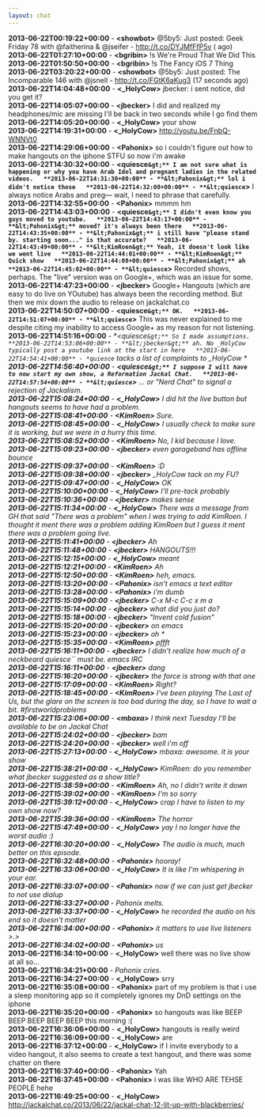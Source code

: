 ```yaml
---
layout: chat
---
```

**2013-06-22T00:19:22+00:00** - **&lt;showbot&gt;** @5by5: Just posted: Geek Friday 78 with @faitherina &amp; @jseifer - http://t.co/DYJMfFfP5v ( ago)  
**2013-06-22T01:27:10+00:00** - **&lt;bgribin&gt;** !s We're Proud That We Did This  
**2013-06-22T01:50:50+00:00** - **&lt;bgribin&gt;** !s The Fancy iOS 7 Thing  
**2013-06-22T03:20:22+00:00** - **&lt;showbot&gt;** @5by5: Just posted: The Incomparable 146 with @jsnell - http://t.co/FGtK6aKug3 (17 seconds ago)  
**2013-06-22T14:04:48+00:00** - **&lt;_HolyCow&gt;** jbecker: i sent notice, did you get it?  
**2013-06-22T14:05:07+00:00** - **&lt;jbecker&gt;** I did and realized my headphones/mic are missing I'll be back in two seconds while I go find them  
**2013-06-22T14:05:20+00:00** - **&lt;_HolyCow&gt;** your show  
**2013-06-22T14:19:31+00:00** - **&lt;_HolyCow&gt;** http://youtu.be/FnbQ-WNNVt0  
**2013-06-22T14:29:06+00:00** - **&lt;Pahonix&gt;** so i couldn't figure out how to make hangouts on the iphone STFU so now i'm awake  
**2013-06-22T14:30:32+00:00** - **&lt;quiesce``&gt;** I am not sure what is happening or why you have Arab Idol and pregnant ladies in the related videos.  
**2013-06-22T14:31:30+00:00** - **&lt;Pahonix&gt;** lol i didn't notice those  
**2013-06-22T14:32:08+00:00** - **&lt;quiesce``&gt;** I always notice Arabs and preg— wait, I need to phrase that carefully.  
**2013-06-22T14:32:55+00:00** - **&lt;Pahonix&gt;** mmmm hm  
**2013-06-22T14:43:03+00:00** - **&lt;quiesce``&gt;** I didn't even know you guys moved to youtube.  
**2013-06-22T14:43:17+00:00** - **&lt;Pahonix&gt;** moved? it's always been there  
**2013-06-22T14:43:35+00:00** - **&lt;Pahonix&gt;** i still have "please stand by. starting soon..." is that accurate?  
**2013-06-22T14:43:49+00:00** - **&lt;KimRoen&gt;** Yeah, it doesn't look like we went live  
**2013-06-22T14:44:01+00:00** - **&lt;KimRoen&gt;** Quick show  
**2013-06-22T14:44:08+00:00** - **&lt;Pahonix&gt;** ah  
**2013-06-22T14:45:02+00:00** - **&lt;quiesce``&gt;** Recorded shows, perhaps. The "live" version was on Google+, which was an issue for some.  
**2013-06-22T14:47:23+00:00** - **&lt;jbecker&gt;** Google+ Hangouts (which are easy to do live on YOutube) has always been the recording method. But then we mix down the audio to release on jackalchat.co  
**2013-06-22T14:50:07+00:00** - **&lt;quiesce``&gt;** OK.  
**2013-06-22T14:51:07+00:00** - **&lt;quiesce``&gt;** This was never explained to me despite citing my inability to access Google+ as my reason for not listening.  
**2013-06-22T14:51:16+00:00** - **&lt;quiesce``&gt;** So I made assumptions.  
**2013-06-22T14:53:06+00:00** - **&lt;jbecker&gt;** ah. No _HolyCow typically post a youtube link at the start in here  
**2013-06-22T14:54:41+00:00** - *quiesce`` tacks a list of complaints to _HolyCow *  
**2013-06-22T14:56:40+00:00** - **&lt;quiesce``&gt;** I suppose I will have to now start my own show, a Reformation Jackal Chat.  
**2013-06-22T14:57:54+00:00** - **&lt;quiesce``&gt;** ... or "Nerd Chat" to signal a rejection of Jackalism.  
**2013-06-22T15:08:24+00:00** - **&lt;_HolyCow&gt;** I did hit the live button but hangouts seems to have had a problem.  
**2013-06-22T15:08:41+00:00** - **&lt;KimRoen&gt;** Sure.  
**2013-06-22T15:08:45+00:00** - **&lt;_HolyCow&gt;** I usually check to make sure it is working, but we were in a hurry this time.  
**2013-06-22T15:08:52+00:00** - **&lt;KimRoen&gt;** No, I kid because I love.  
**2013-06-22T15:09:23+00:00** - **&lt;jbecker&gt;** even garageband has offline bounce  
**2013-06-22T15:09:37+00:00** - **&lt;KimRoen&gt;** :D  
**2013-06-22T15:09:38+00:00** - **&lt;jbecker&gt;** _HolyCow tack on my FU?  
**2013-06-22T15:09:47+00:00** - **&lt;_HolyCow&gt;** OK  
**2013-06-22T15:10:00+00:00** - **&lt;_HolyCow&gt;** I'll pre-tack probably  
**2013-06-22T15:10:36+00:00** - **&lt;jbecker&gt;** makes sense  
**2013-06-22T15:11:34+00:00** - **&lt;_HolyCow&gt;** There was a message from GH that said "There was a problem" when I was trying to add KimRoen.  I thought it ment there was a problem adding KimRoen but I guess it ment there was a problem going live.  
**2013-06-22T15:11:41+00:00** - **&lt;jbecker&gt;** Ah  
**2013-06-22T15:11:48+00:00** - **&lt;jbecker&gt;** HANGOUTS!!!  
**2013-06-22T15:12:15+00:00** - **&lt;_HolyCow&gt;** meant  
**2013-06-22T15:12:21+00:00** - **&lt;KimRoen&gt;** Ah  
**2013-06-22T15:12:50+00:00** - **&lt;KimRoen&gt;** heh, emacs.  
**2013-06-22T15:13:20+00:00** - **&lt;Pahonix&gt;** isn't emacs a text editor  
**2013-06-22T15:13:28+00:00** - **&lt;Pahonix&gt;** i'm dumb  
**2013-06-22T15:15:09+00:00** - **&lt;jbecker&gt;** C-x M-c C-c x m a  
**2013-06-22T15:15:14+00:00** - **&lt;jbecker&gt;** what did you just do?  
**2013-06-22T15:15:18+00:00** - **&lt;jbecker&gt;** "Invent cold fusion"  
**2013-06-22T15:15:20+00:00** - **&lt;jbecker&gt;** on emacs  
**2013-06-22T15:15:23+00:00** - **&lt;jbecker&gt;** oh *  
**2013-06-22T15:15:35+00:00** - **&lt;KimRoen&gt;** pffft  
**2013-06-22T15:16:11+00:00** - **&lt;jbecker&gt;** I didn't realize how much of a neckbeard quiesce`` must be. emacs IRC  
**2013-06-22T15:16:11+00:00** - **&lt;jbecker&gt;** dang  
**2013-06-22T15:16:20+00:00** - **&lt;jbecker&gt;** the force is strong with that one  
**2013-06-22T15:17:09+00:00** - **&lt;KimRoen&gt;** Right?  
**2013-06-22T15:18:45+00:00** - **&lt;KimRoen&gt;** I've been playing The Last of Us, but the glare on the screen is too bad during the day, so I have to wait a bit. #firstworldproblems  
**2013-06-22T15:23:06+00:00** - **&lt;mbaxa&gt;** I think next Tuesday I'll be available to be on Jackal Chat  
**2013-06-22T15:24:02+00:00** - **&lt;jbecker&gt;** bam  
**2013-06-22T15:24:20+00:00** - **&lt;jbecker&gt;** well i'm off  
**2013-06-22T15:27:13+00:00** - **&lt;_HolyCow&gt;** mbaxa: awesome.  it is your show  
**2013-06-22T15:38:21+00:00** - **&lt;_HolyCow&gt;** KimRoen: do you remember what jbecker suggested as a show title?  
**2013-06-22T15:38:59+00:00** - **&lt;KimRoen&gt;** Ah, no I didn't write it down  
**2013-06-22T15:39:02+00:00** - **&lt;KimRoen&gt;** I'm so sorry  
**2013-06-22T15:39:12+00:00** - **&lt;_HolyCow&gt;** crap I have to listen to my own show now?  
**2013-06-22T15:39:36+00:00** - **&lt;KimRoen&gt;** The horror  
**2013-06-22T15:47:49+00:00** - **&lt;_HolyCow&gt;** yay I no longer have the worst audio :)  
**2013-06-22T16:30:20+00:00** - **&lt;_HolyCow&gt;** The audio is much, much better on this episode.  
**2013-06-22T16:32:48+00:00** - **&lt;Pahonix&gt;** hooray!  
**2013-06-22T16:33:06+00:00** - **&lt;_HolyCow&gt;** It is like I'm whispering in your ear.  
**2013-06-22T16:33:07+00:00** - **&lt;Pahonix&gt;** now if we can just get jbecker to not use dialup  
**2013-06-22T16:33:27+00:00** - *Pahonix melts.*  
**2013-06-22T16:33:37+00:00** - **&lt;_HolyCow&gt;** he recorded the audio on his end so it doesn't matter  
**2013-06-22T16:34:00+00:00** - **&lt;Pahonix&gt;** it matters to use live listeners >.>  
**2013-06-22T16:34:02+00:00** - **&lt;Pahonix&gt;** us*  
**2013-06-22T16:34:10+00:00** - **&lt;_HolyCow&gt;** well there was no live show at all so...  
**2013-06-22T16:34:21+00:00** - *Pahonix cries.*  
**2013-06-22T16:34:27+00:00** - **&lt;_HolyCow&gt;** srry  
**2013-06-22T16:35:08+00:00** - **&lt;Pahonix&gt;** part of my problem is that i use a sleep monitoring app so it completely ignores my DnD settings on the iphone  
**2013-06-22T16:35:20+00:00** - **&lt;Pahonix&gt;** so hangouts was like BEEP BEEP BEEP BEEP BEEP this morning :(  
**2013-06-22T16:36:06+00:00** - **&lt;_HolyCow&gt;** hangouts is really weird  
**2013-06-22T16:36:09+00:00** - **&lt;_HolyCow&gt;** are  
**2013-06-22T16:37:12+00:00** - **&lt;_HolyCow&gt;** if I invite everybody to a video hangout, it also seems to create a text hangout, and there was some chatter on there  
**2013-06-22T16:37:40+00:00** - **&lt;Pahonix&gt;** Yah  
**2013-06-22T16:37:45+00:00** - **&lt;Pahonix&gt;** i was like WHO ARE TEHSE PEOPLE hehe  
**2013-06-22T16:49:25+00:00** - **&lt;_HolyCow&gt;** http://jackalchat.co/2013/06/22/jackal-chat-12-lit-up-with-blackberries/  
